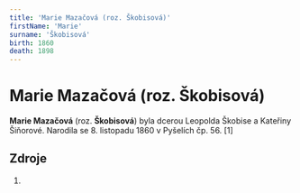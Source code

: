 ```yaml
---
title: 'Marie Mazačová (roz. Škobisová)'
firstName: 'Marie'
surname: 'Škobisová'
birth: 1860
death: 1898
---
```


# Marie Mazačová (roz. Škobisová)

**Marie Mazačová** (roz. **Škobisová**) byla dcerou Leopolda Škobise a Kateřiny Šiňorové. Narodila se 8. listopadu 1860 v Pyšelích čp. 56. \[1\]





## Zdroje

1.
